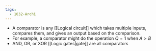 ```yaml
---
tags:
  - 1032-Archi
---
```

- A comparator is any [[Logical circuit]] which takes multiple inputs, compares them, and gives an output based on the comparison.
- For example, a comparator might do the operation $Q=1$ when $A > B$
- AND, OR, or XOR [[Logic gates|gate]] are all comparators